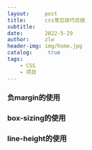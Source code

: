 ```yaml
---
layout:     post
title:      css常见技巧总结
subtitle:   
date:       2022-5-29
author:     zlw
header-img: img/home.jpg
catalog: 	 true
tags:
    - CSS
    - 项目
---
```


### 负margin的使用

### box-sizing的使用

### line-height的使用

